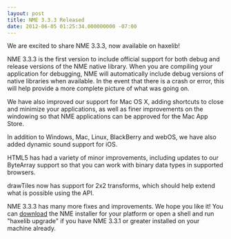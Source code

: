 ```yaml
---
layout: post
title: NME 3.3.3 Released
date: 2012-06-05 01:25:34.000000000 -07:00
---
```

We are excited to share NME 3.3.3, now available on haxelib!

NME 3.3.3 is the first version to include official support for both debug and release versions of the NME native library. When you are compiling your application for debugging, NME will automatically include debug versions of native libraries when available. In the event that there is a crash or error, this will help provide a more complete picture of what was going on.

We have also improved our support for Mac OS X, adding shortcuts to close and minimize your applications, as well as finer improvements on the windowing so that NME applications can be approved for the Mac App Store.

In addition to Windows, Mac, Linux, BlackBerry and webOS, we have also added dynamic sound support for iOS.

HTML5 has had a variety of minor improvements, including updates to our ByteArray support so that you can work with binary data types in supported browsers.

drawTiles now has support for 2x2 transforms, which should help extend what is possible using the API.

NME 3.3.3 has many more fixes and improvements. We hope you like it! You can <a href="http://www.haxenme.org/download">download</a> the NME installer for your platform or open a shell and run "haxelib upgrade" if you have NME 3.3.1 or greater installed on your machine already.
